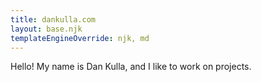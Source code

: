 ```yaml
---
title: dankulla.com
layout: base.njk
templateEngineOverride: njk, md
---
```


Hello! My name is Dan Kulla, and I like to work on projects.

<!-- {% for page in collections.pages -%}
- [{{ page.data.title }}]({{ page.url }})
{% endfor -%} -->